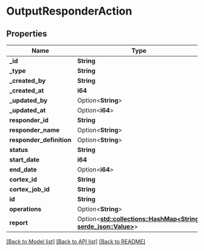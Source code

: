 # OutputResponderAction

## Properties

Name | Type | Description | Notes
------------ | ------------- | ------------- | -------------
**_id** | **String** |  | 
**_type** | **String** |  | 
**_created_by** | **String** |  | 
**_created_at** | **i64** |  | 
**_updated_by** | Option<**String**> |  | [optional]
**_updated_at** | Option<**i64**> |  | [optional]
**responder_id** | **String** |  | 
**responder_name** | Option<**String**> |  | [optional]
**responder_definition** | Option<**String**> |  | [optional]
**status** | **String** |  | 
**start_date** | **i64** |  | 
**end_date** | Option<**i64**> |  | [optional]
**cortex_id** | **String** |  | 
**cortex_job_id** | **String** |  | 
**id** | **String** |  | 
**operations** | Option<**String**> |  | 
**report** | Option<[**std::collections::HashMap<String, serde_json::Value>**](serde_json::Value.md)> |  | [optional]

[[Back to Model list]](../README.md#documentation-for-models) [[Back to API list]](../README.md#documentation-for-api-endpoints) [[Back to README]](../README.md)


